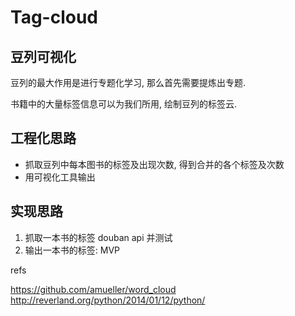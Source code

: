 # Tag-cloud

## 豆列可视化

豆列的最大作用是进行专题化学习, 那么首先需要提炼出专题.

书籍中的大量标签信息可以为我们所用, 绘制豆列的标签云.

## 工程化思路

- 抓取豆列中每本图书的标签及出现次数, 得到合并的各个标签及次数
- 用可视化工具输出

## 实现思路

1. 抓取一本书的标签 douban api 并测试
2. 输出一本书的标签: MVP

refs

https://github.com/amueller/word_cloud
http://reverland.org/python/2014/01/12/python/